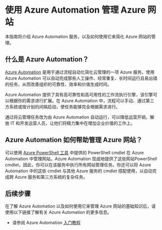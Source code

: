 <properties
	pageTitle="使用 Azure Automation 管理 Azure 网站"
	description="了解如何使用 Azure Automation 服务来管理 Azure 网站。"
	services="app-service\web, automation"
	documentationCenter=""
	authors="csand-msft"
	manager="eamono"
	editor=""/>

<tags
	ms.service="web-sites"
	ms.workload="web"
	ms.tgt_pltfrm="na"
	ms.devlang="na"
	ms.topic="article"
	ms.date="04/13/2015"
	wacn.date="12/17/2015"
	ms.author="csand"/>



# 使用 Azure Automation 管理 Azure 网站

本指南将介绍 Azure Automation 服务，以及如何使用它来简化 Azure 网站的管理。

## 什么是 Azure Automation？

[Azure Automation](/home/features/automation) 是用于通过流程自动化简化云管理的一项 Azure 服务。使用 Azure Automation 可以自动完成那些人工操作、经常重复、长时间运行且易出错的任务，从而改善组织的可靠性、效率和价值生成时间。

Azure Automation 提供了具有高可靠性和高可用性的工作流执行引擎，该引擎可以根据你的需求进行扩展。在 Azure Automation 中，流程可以手动、通过第三方系统或按计划的间隔启动，使任务能够完全根据需求进行。

通过将云管理任务改为由 Azure Automation 自动运行，可以降低运营开销，解放 IT 和开发运营人员，让他们将精力集中在增加企业价值的工作上。


## Azure Automation 如何帮助管理 Azure 网站？

可以使用 [Azure PowerShell 工具](https://msdn.microsoft.com/zh-CN/library/azure/jj156055.aspx) 中提供的 PowerShell cmdlet 在 Azure Automation 中管理网站。Azure Automation 现成地提供了这些网站PowerShell cmdlet，因此，你可以在该服务中执行所有网站管理任务。你还可以将 Azure Automation 中的这些 cmdlet 与其他 Azure 服务的 cmdlet 搭配使用，以自动完成跨 Azure 服务和第三方系统的复杂任务。


## 后续步骤

在了解 Azure Automation 以及如何使用它来管理 Azure 网站的基础知识后，请使用以下链接了解有关 Azure Automation 的更多信息。

* 请参阅 Azure Automation [入门教程](/documentation/articles/automation-create-runbook-from-samples)

<!--HONumber=53-->
